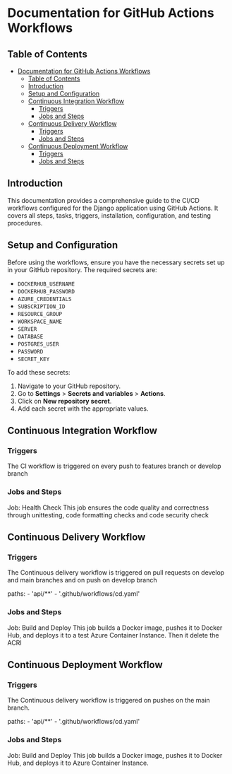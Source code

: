 # Documentation for GitHub Actions Workflows

## Table of Contents

- [Documentation for GitHub Actions Workflows](#documentation-for-github-actions-workflows)
  - [Table of Contents](#table-of-contents)
  - [Introduction](#introduction)
  - [Setup and Configuration](#setup-and-configuration)
  - [Continuous Integration Workflow](#continuous-integration-workflow)
    - [Triggers](#triggers)
    - [Jobs and Steps](#jobs-and-steps)
  - [Continuous Delivery Workflow](#continuous-delivery-workflow)
    - [Triggers](#triggers-1)
    - [Jobs and Steps](#jobs-and-steps-1)
  - [Continuous Deployment Workflow](#continuous-deployment-workflow)
    - [Triggers](#triggers-2)
    - [Jobs and Steps](#jobs-and-steps-2)

## Introduction

This documentation provides a comprehensive guide to the CI/CD workflows configured for the Django application using GitHub Actions. It covers all steps, tasks, triggers, installation, configuration, and testing procedures.

## Setup and Configuration

Before using the workflows, ensure you have the necessary secrets set up in your GitHub repository. The required secrets are:

- `DOCKERHUB_USERNAME`
- `DOCKERHUB_PASSWORD`
- `AZURE_CREDENTIALS`
- `SUBSCRIPTION_ID`
- `RESOURCE_GROUP`
- `WORKSPACE_NAME`
- `SERVER`
- `DATABASE`
- `POSTGRES_USER`
- `PASSWORD`
- `SECRET_KEY`

To add these secrets:

1. Navigate to your GitHub repository.
2. Go to **Settings** > **Secrets and variables** > **Actions**.
3. Click on **New repository secret**.
4. Add each secret with the appropriate values.

## Continuous Integration Workflow

### Triggers

The CI workflow is triggered on every push to features branch or develop branch


### Jobs and Steps

Job: Health Check
This job ensures the code quality and correctness through unittesting, code formatting checks and code security check

## Continuous Delivery Workflow
### Triggers
The Continuous delivery workflow is triggered on pull requests on develop and main branches and on push on develop branch

paths:
    - 'api/**'
    - '.github/workflows/cd.yaml'

### Jobs and Steps
Job: Build and Deploy
This job builds a Docker image, pushes it to Docker Hub, and deploys it to a test Azure Container Instance.
Then it delete the ACRI

## Continuous Deployment Workflow
### Triggers
The Continuous delivery workflow is triggered on pushes on the main branch.

paths:
    - 'api/**'
    - '.github/workflows/cd.yaml'

### Jobs and Steps
Job: Build and Deploy
This job builds a Docker image, pushes it to Docker Hub, and deploys it to Azure Container Instance.